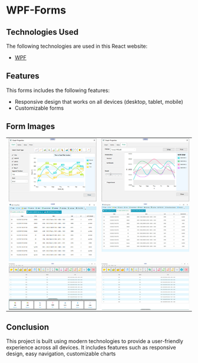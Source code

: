 # WPF-Forms

## Technologies Used
The following technologies are used in this React website: 
* [WPF](https://github.com/wpf)



 ## Features 
This forms includes the following features: 
* Responsive design that works on all devices (desktop, tablet, mobile) 
* Customizable forms



## Form Images

  <table style="padding: 0; border=0;">
  <tr style="padding: 10; border=0;">
    <td valign="top"><img src="Forms/graph_properties_chart.jpg" title="Design" width="500" style="display: inline-block; margin: 0 auto; vertical-align:top;"></td>
    <td valign="top"><img src="Forms/graph_properties_printt.jpg" title="Design" width="500" style="display: inline-block; margin: 0 auto; vertical-align:top;"></td>
  </tr>
  
  
  <tr>
    <td valign="top"><img src="Forms/ASCII_Log_View.jpg" title="Design" width="500" style="display: inline-block; margin: 0 auto; vertical-align:top;"></td>
    <td valign="top"><img src="Forms/ASCII_Log_View2.jpg" title="Design" width="500" style="display: inline-block; margin: 0 auto; vertical-align:top;"></td>
  </tr>
  
  
  <tr>    
      <td valign="top"><img src="Forms/window1.jpg" title="Design" width="500" style="display: inline-block; margin: 0 auto; vertical-align:top;"></td>
      <td valign="top"><img src="Forms/window2.jpg" title="Design" width="500" style="display: inline-block; margin: 0 auto; vertical-align:top;"></td>
  </tr>
 </table>

 ## Conclusion  
This project is built using modern technologies to provide a user-friendly experience across all devices. It includes features such as responsive design, easy navigation, customizable charts
